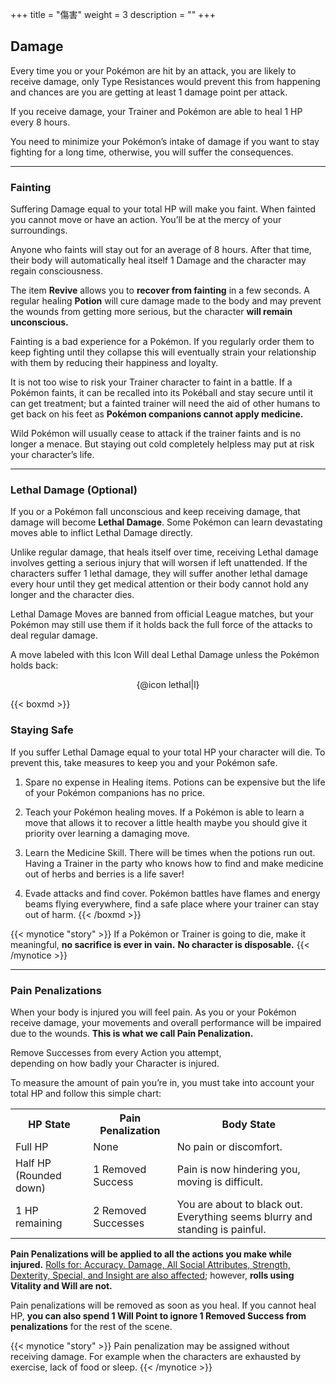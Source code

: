 +++
title = "傷害"
weight = 3
description = ""
+++

## Damage
Every time you or your Pokémon are hit by an attack, you are likely to receive damage, only Type Resistances would prevent this from happening and chances are you are getting at least 1 damage point per attack.

If you receive damage, your Trainer and Pokémon are able to heal 1 HP every 8 hours.

You need to minimize your Pokémon’s intake of damage if you want to stay fighting for a long time, otherwise, you will suffer the consequences.

---

### Fainting
Suffering Damage equal to your total HP will make you faint.
When fainted you cannot move or have an action. You’ll be at the mercy of your surroundings.

Anyone who faints will stay out for an average of 8 hours. After that time, their body will automatically heal itself 1 Damage and the character may regain consciousness.

The item **Revive** allows you to **recover from fainting** in a few seconds. A regular healing **Potion** will cure damage made to the body and may prevent the wounds from getting more serious, but the character **will remain unconscious.**

Fainting is a bad experience for a Pokémon. If you regularly order them to keep fighting until they collapse this will eventually strain your relationship with them by reducing their happiness and loyalty.

It is not too wise to risk your Trainer character to faint in a battle. If a Pokémon faints, it can be recalled into its Pokéball and stay secure until it can get treatment; but a fainted trainer will need the aid of other humans to get back on his feet as **Pokémon companions cannot apply medicine.**

Wild Pokémon will usually cease to attack if the trainer faints and is no longer a menace. But staying out cold completely helpless may put at risk your character’s life.

---

### Lethal Damage (Optional)
If you or a Pokémon fall unconscious and keep receiving damage, that damage will become **Lethal Damage**.
Some Pokémon can learn devastating moves able to inflict Lethal Damage directly. 

Unlike regular damage, that heals itself over time, receiving Lethal damage involves getting a serious injury that will worsen if left unattended.
If the characters suffer 1 lethal damage, they will suffer another lethal damage every hour until they get medical attention or their body cannot hold any longer and the character dies.

Lethal Damage Moves are banned from official League matches, but your Pokémon may still use them if it holds back the full force of the attacks to deal regular damage.

A move labeled with this Icon Will deal Lethal Damage unless the Pokémon holds back:
<p style="text-align: center;">{@icon lethal|l}</p>



{{< boxmd >}}
### Staying Safe
If you suffer Lethal Damage equal to your total HP your character will die. To prevent this, take measures to keep you and your Pokémon safe.

1. Spare no expense in Healing items.
Potions can be expensive but the life of your Pokémon companions has no price.

2. Teach your Pokémon healing moves. 
If a Pokémon is able to learn a move that allows it to recover a little health maybe you should give it priority over learning a damaging move.

3. Learn the Medicine Skill.
There will be times when the potions run out.
Having a Trainer in the party who knows how to find and make medicine out of herbs and 
berries is a life saver!

4. Evade attacks and find cover. 
Pokémon battles have flames and energy beams flying everywhere, find a safe place where your trainer can stay out of harm.
{{< /boxmd >}}

{{< mynotice "story" >}}
If a Pokémon or Trainer is going to die, make it meaningful, **no sacrifice is ever in vain.**
**No character is disposable.**
{{< /mynotice >}}

---

### Pain Penalizations
When your body is injured you will feel pain. As you or your Pokémon receive damage, your movements and overall performance will be impaired due to the wounds. 
**This is what we call Pain Penalization.**

<div class="highlight">
Remove Successes from every Action you attempt,<br/>
depending on how badly your Character is injured.</div>

To measure the amount of pain you’re in, you must take into account your total HP and follow this simple chart:

<table>
  <tr>
    <th>HP State</th>
    <th>Pain Penalization</th>
    <th>Body State</th>
  </tr>
  <tr>
    <td>Full HP</td>
    <td>None</td>
    <td>No pain or discomfort.</td>
  </tr>
  <tr>
    <td>Half HP (Rounded down)</td>
    <td>1 Removed Success</td>
    <td>Pain is now hindering you, moving is difficult.</td>
  </tr>
  <tr>
    <td>1 HP remaining</td>
    <td>2 Removed Successes</td>
    <td>You are about to black out. 
        Everything seems blurry and standing is painful.</td>
  </tr>
</table>

**Pain Penalizations will be applied to all the actions you make while injured.** <u>Rolls for: Accuracy. Damage, All Social Attributes, Strength, Dexterity, Special, and Insight are also affected</u>; however, **rolls using Vitality and Will are not.**

Pain penalizations will be removed as soon as you heal. If you cannot heal HP, **you can also spend 1 Will Point to ignore 1 Removed Success from penalizations** for the rest of the scene.

{{< mynotice "story" >}}
Pain penalization may be assigned without receiving damage.
For example when the characters are exhausted by exercise, lack of food or sleep.
{{< /mynotice >}}
